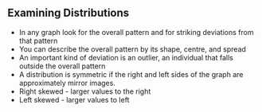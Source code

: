 ## Examining Distributions
- In any graph look for the overall pattern and for striking deviations from that pattern
- You can describe the overall pattern by its shape, centre, and spread
- An important kind of deviation is an outlier, an individual that falls outside the overall pattern
- A distribution is symmetric if the right and left sides of the graph are approximately mirror images.
- Right skewed - larger values to the right
- Left skewed - larger values to left
